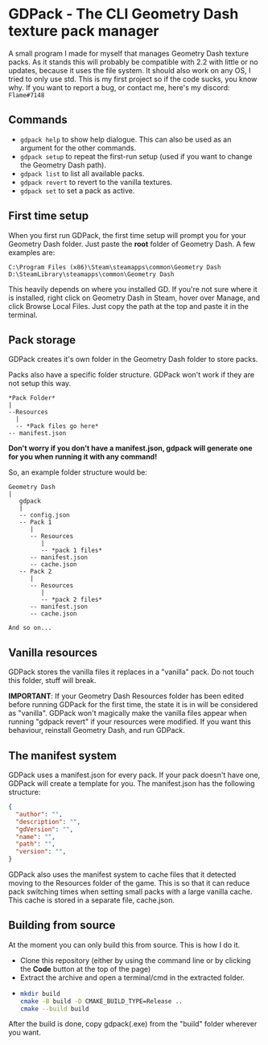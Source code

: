 # GDPack - The CLI Geometry Dash texture pack manager

A small program I made for myself that manages Geometry Dash texture packs. As it stands this will probably be compatible with 2.2 with little or no updates, because it uses the file system. It should also work on any OS, I tried to only use std.
This is my first project so if the code sucks, you know why. If you want to report a bug, or contact me, here's my discord: ```Flame#7148```

## Commands

- ```gdpack help``` to show help dialogue. This can also be used as an argument for the other commands.
- ```gdpack setup``` to repeat the first-run setup (used if you want to change the Geometry Dash path).
- ```gdpack list``` to list all available packs.
- ```gdpack revert``` to revert to the vanilla textures.
- ```gdpack set``` to set a pack as active.

## First time setup

When you first run GDPack, the first time setup will prompt you for your Geometry Dash folder. Just paste the **root** folder of Geometry Dash. A few examples are:

```text
C:\Program Files (x86)\Steam\steamapps\common\Geometry Dash
D:\SteamLibrary\steamapps\common\Geometry Dash
```

This heavily depends on where you installed GD. If you're not sure where it is installed, right click on Geometry Dash in Steam, hover over Manage, and click Browse Local Files. Just copy the path at the top and paste it in the terminal.

## Pack storage

GDPack creates it's own folder in the Geometry Dash folder to store packs.

Packs also have a specific folder structure. GDPack won't work if they are not setup this way.

```text
*Pack Folder*
|
--Resources
  |
  -- *Pack files go here*
-- manifest.json
```

**Don't worry if you don't have a manifest.json, gdpack will generate one for you when running it with any command!**

So, an example folder structure would be:

```text
Geometry Dash
|
   gdpack
   |
   -- config.json
   -- Pack 1
      |
      -- Resources
         |
         -- *pack 1 files*
      -- manifest.json
      -- cache.json
   -- Pack 2
      |
      -- Resources
         |
         -- *pack 2 files*
      -- manifest.json
      -- cache.json

And so on...
```

## Vanilla resources

GDPack stores the vanilla files it replaces in a "vanilla" pack. Do not touch this folder, stuff will break.

**IMPORTANT**: If your Geometry Dash Resources folder has been edited before running GDPack for the first time, the state it is in will be considered as "vanilla". GDPack won't magically make the vanilla files appear when running "gdpack revert" if your resources were modified. If you want this behaviour, reinstall Geometry Dash, and run GDPack.

## The manifest system

GDPack uses a manifest.json for every pack. If your pack doesn't have one, GDPack will create a template for you. The manifest.json has the following structure:

```json
{
  "author": "",
  "description": "",
  "gdVersion": "",
  "name": "",
  "path": "",
  "version": "",
}
```

GDPack also uses the manifest system to cache files that it detected moving to the Resources folder of the game. This is so that it can reduce pack switching times when setting small packs with a large vanilla cache. This cache is stored in a separate file, cache.json.

## Building from source

At the moment you can only build this from source. This is how I do it.

- Clone this repository (either by using the command line or by clicking the **Code** button at the top of the page)
- Extract the archive and open a terminal/cmd in the extracted folder.
- ```sh
  mkdir build
  cmake -B build -D CMAKE_BUILD_TYPE=Release ..
  cmake --build build
  ```
After the build is done, copy gdpack(.exe) from the "build" folder wherever you want.